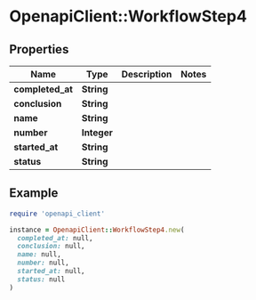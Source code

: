 # OpenapiClient::WorkflowStep4

## Properties

| Name | Type | Description | Notes |
| ---- | ---- | ----------- | ----- |
| **completed_at** | **String** |  |  |
| **conclusion** | **String** |  |  |
| **name** | **String** |  |  |
| **number** | **Integer** |  |  |
| **started_at** | **String** |  |  |
| **status** | **String** |  |  |

## Example

```ruby
require 'openapi_client'

instance = OpenapiClient::WorkflowStep4.new(
  completed_at: null,
  conclusion: null,
  name: null,
  number: null,
  started_at: null,
  status: null
)
```

